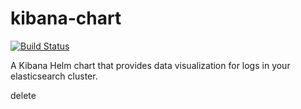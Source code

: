 # kibana-chart
[![Build Status](https://jenkins.migrations.cnct.io/buildStatus/icon?job=pipeline-kibana/master)](https://jenkins.migrations.cnct.io/job/pipeline-kibana/job/master)

A Kibana Helm chart that provides data visualization for logs in your elasticsearch cluster.

delete
